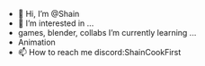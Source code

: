 - 👋 Hi, I’m @Shain
- 👀 I’m interested in ...
- games, blender, collabs I’m currently learning ...
- Animation
- 📫 How to reach me discord:ShainCookFirst
